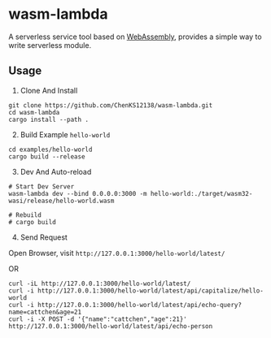 # wasm-lambda

A serverless service tool based on [WebAssembly](https://webassembly.org), provides a simple way to write serverless module.

## Usage

1. Clone And Install

```shell
git clone https://github.com/ChenKS12138/wasm-lambda.git
cd wasm-lambda
cargo install --path .
```

2. Build Example `hello-world`

```shell
cd examples/hello-world
cargo build --release
```

3. Dev And Auto-reload

```shell
# Start Dev Server
wasm-lambda dev --bind 0.0.0.0:3000 -m hello-world:./target/wasm32-wasi/release/hello-world.wasm

# Rebuild
# cargo build
```

4. Send Request

Open Browser, visit `http://127.0.0.1:3000/hello-world/latest/`

OR

```shell
curl -iL http://127.0.0.1:3000/hello-world/latest/
curl -i http://127.0.0.1:3000/hello-world/latest/api/capitalize/hello-world
curl -i http://127.0.0.1:3000/hello-world/latest/api/echo-query?name=cattchen&age=21
curl -i -X POST -d '{"name":"cattchen","age":21}' http://127.0.0.1:3000/hello-world/latest/api/echo-person
```

